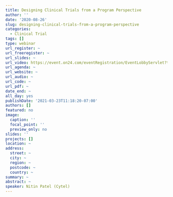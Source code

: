 ```yaml
---
title: Designing Clinical Trials from a Program Perspective
author: ''
date: '2020-08-26'
slug: designing-clinical-trials-from-a-program-perspective
categories:
  - Clinical Trial
tags: []
type: webinar
url_register: ~
url_freeregister: ~
url_slides: ~
url_video: https://event.on24.com/eventRegistration/EventLobbyServlet?target=reg20.jsp&mode=login&eventid=2585053&sessionid=1&key=A7C690EAC6B7FB522E132A7AFEB24EC3&regTag=&V2=false&sourcepage=register
url_agenda: ~
url_website: ~
url_audio: ~
url_code: ~
url_pdf: ~
date_end: ~
all_day: yes
publishDate: '2021-03-23T11:18:20-07:00'
authors: []
featured: no
image:
  caption: ''
  focal_point: ''
  preview_only: no
slides: ''
projects: []
location: ~
address:
  street: ~
  city: ~
  region: ~
  postcode: ~
  country: ~
summary: ~
abstract: ~
speaker: Nitin Patel (Cytel)
---
```

<!--more-->

